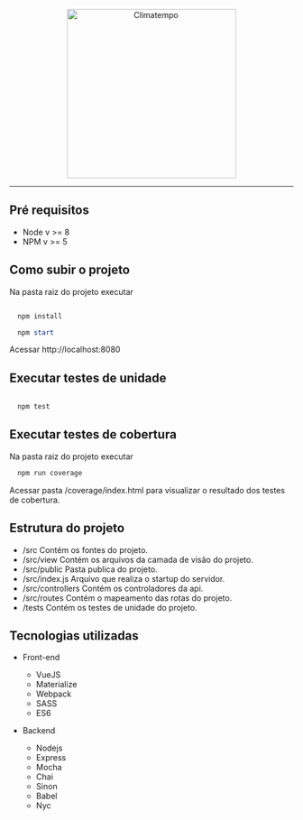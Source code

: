 <p align="center">
  <a href="http://www.climatempo.com.br">
      <img src="http://i.imgur.com/Q9lCAMF.png" alt="Climatempo" width="300px"/>
  </a>
</p>

___

## Pré requisitos

* Node v >= 8
* NPM v >= 5

## Como subir o projeto
Na pasta raiz do projeto executar
```powershell

  npm install

  npm start
```
Acessar http://localhost:8080

## Executar testes de unidade
```powershell

  npm test
```

## Executar testes de cobertura
Na pasta raiz do projeto executar
```powershell
  npm run coverage
```
Acessar pasta /coverage/index.html para visualizar o resultado dos testes de cobertura.

## Estrutura do projeto
* /src Contém os fontes do projeto.
* /src/view Contém os arquivos da camada de visão do projeto.
* /src/public Pasta publica do projeto.
* /src/index.js Arquivo que realiza o startup do servidor.
* /src/controllers Contém os controladores da api.
* /src/routes Contém o mapeamento das rotas do projeto.
* /tests Contém os testes de unidade do projeto.

## Tecnologias utilizadas
* Front-end
  * VueJS
  * Materialize
  * Webpack
  * SASS
  * ES6

* Backend
  * Nodejs
  * Express
  * Mocha
  * Chai
  * Sinon
  * Babel
  * Nyc

